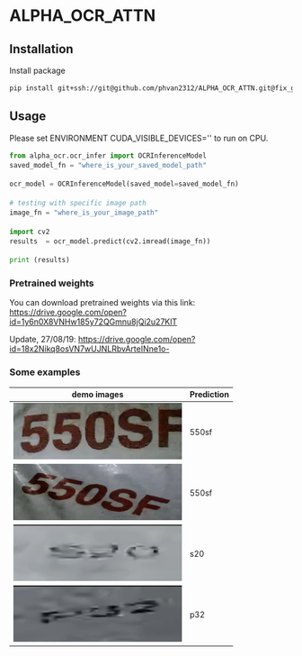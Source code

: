 # ALPHA_OCR_ATTN

## Installation
Install package
```bash
pip install git+ssh://git@github.com/phvan2312/ALPHA_OCR_ATTN.git@fix_gpu_speed_v2
```

## Usage
Please set ENVIRONMENT CUDA_VISIBLE_DEVICES='' to run on CPU. 
```python
from alpha_ocr.ocr_infer import OCRInferenceModel
saved_model_fn = "where_is_your_saved_model_path"

ocr_model = OCRInferenceModel(saved_model=saved_model_fn)

# testing with specific image path
image_fn = "where_is_your_image_path"

import cv2
results  = ocr_model.predict(cv2.imread(image_fn))

print (results)

```

### Pretrained weights
You can download pretrained weights via this link: https://drive.google.com/open?id=1y6n0X8VNHw185y72QGmnu8jQi2u27KlT

Update, 27/08/19: https://drive.google.com/open?id=18x2Nikq8osVN7wUJNLRbvArteINne1o-

### Some examples
| demo images | Prediction |
| ---         |     ---      |
| <img src="./demo_images/big_text_1.png" width="300" height="100">    |   550sf   |
| <img src="./demo_images/big_text_2.png" width="300" height="100">      |    550sf    |
| <img src="./demo_images/small_text_1.png" width="300" height="100">  |   s20   |
| <img src="./demo_images/small_text_2.png" width="300" height="100">  |   p32   |
